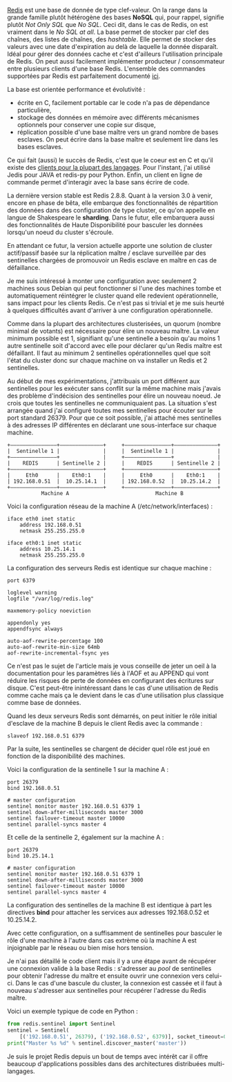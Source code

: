 <!-- title: Haute Disponibilité avec Redis -->
<!-- category: Cluster -->
<!-- tag: planet -->

[Redis](http://redis.io/) est une base de donnée de type clef-valeur. On la
range dans la grande famille plutôt hétérogène des bases **NoSQL** <!-- more -->qui, pour
rappel, signifie plutôt *Not Only SQL* que *No SQL*. Ceci dit, dans le cas de
Redis, on est vraiment dans le *No SQL at all*. La base permet de stocker par
clef des chaînes, des listes de chaînes, des *hashtable*. Elle permet de
stocker des valeurs avec une date d'expiration au delà de laquelle la donnée
disparaît. Idéal pour gérer des données cache et c'est d'ailleurs
l'utilisation principale de Redis. On peut aussi facilement implémenter
producteur / consommateur entre plusieurs clients d'une base Redis. L'ensemble
des commandes supportées par Redis est parfaitement documenté
[ici](http://redis.io/commands).

La base est orientée performance et évolutivité :

-    écrite en C, facilement portable car le code n'a pas de dépendance particulière,
-    stockage des données en mémoire avec différents mécanismes optionnels pour conserver une copie sur disque,
-    réplication possible d'une base maître vers un grand nombre de bases esclaves. On peut écrire dans la base maître et seulement lire dans les bases esclaves.

Ce qui fait (aussi) le succès de Redis, c'est que le coeur est en C et qu'il
existe des [clients pour la plupart des langages](http://redis.io/clients).
Pour l'instant, j'ai utilisé Jedis pour JAVA et redis-py pour Python. Enfin,
un client en ligne de commande permet d'interagir avec la base sans écrire de
code.

La dernière version stable est Redis 2.8.8. Quant à la version 3.0 à venir,
encore en phase de bêta, elle embarque des fonctionnalités de répartition des
données dans des configuration de type cluster, ce qu'on appelle en langue de
Shakespeare le **sharding**. Dans le futur, elle embarquera aussi des
fonctionnalités de Haute Disponibilité pour basculer les données lorsqu'un
noeud du cluster s'écroule.

En attendant ce futur, la version actuelle apporte une solution de cluster
actif/passif basée sur la réplication maître / esclave surveillée par des
sentinelles chargées de promouvoir un Redis esclave en maître en cas de
défaillance.

Je me suis intéressé à monter une configuration avec seulement 2 machines sous
Debian qui peut fonctionner si l'une des machines tombe et automatiquement
réintégrer le cluster quand elle redevient opérationnelle, sans impact  pour
les clients Redis. Ce n'est pas si trivial et je me suis heurté à quelques
difficultés avant d'arriver à une configuration opérationnelle.

Comme dans la plupart des architectures clusterisées, un quorum (nombre
minimal de votants) est nécessaire pour élire un nouveau maître. La valeur
minimum possible est 1, signifiant qu'une sentinelle a besoin qu'au moins 1
autre sentinelle soit d'accord avec elle pour déclarer qu'un Redis maître est
défaillant. Il faut au minimum 2 sentinelles opérationnelles quel que soit
l'état du cluster donc sur chaque machine on va installer un Redis et 2
sentinelles.

Au début de mes expérimentations, j'attribuais un port différent aux
sentinelles pour les exécuter sans conflit sur la même machine mais j'avais
des problème d'indécision des sentinelles pour élire un nouveau noeud. Je
crois que toutes les sentinelles ne communiquaient pas. La situation s'est
arrangée quand j'ai configuré toutes mes sentinelles pour écouter sur le port
standard 26379. Pour que ce soit possible, j'ai attaché mes sentinelles à des
adresses IP différentes en déclarant une sous-interface sur chaque machine.

    +–––––––––––––––+––––––––––––––+     +–––––––––––––––+––––––––––––––+
    |  Sentinelle 1 |              |     |  Sentinelle 1 |              |
    +–––––––––––––––+              |     +–––––––––––––––+              |
    |    REDIS      | Sentinelle 2 |     |    REDIS      | Sentinelle 2 |
    +––––––––––––––––––––––––––––––+     +––––––––––––––––––––––––––––––+
    |     Eth0      |    Eth0:1    |     |     Eth0      |    Eth0:1    |
    | 192.168.0.51  |  10.25.14.1  |     | 192.168.0.52  |  10.25.14.2  |
    +–––––––––––––––+––––––––––––––+     +–––––––––––––––+––––––––––––––+
               Machine A                            Machine B


Voici la configuration réseau de la machine A (/etc/network/interfaces) :

    iface eth0 inet static
        address 192.168.0.51
        netmask 255.255.255.0    

    iface eth0:1 inet static
        address 10.25.14.1
        netmask 255.255.255.0


La configuration des serveurs Redis est identique sur chaque machine :

    port 6379

    loglevel warning
    logfile "/var/log/redis.log"

    maxmemory-policy noeviction

    appendonly yes
    appendfsync always

    auto-aof-rewrite-percentage 100
    auto-aof-rewrite-min-size 64mb
    aof-rewrite-incremental-fsync yes

Ce n'est pas le sujet de l'article mais je vous conseille de jeter un oeil à
la documentation pour les paramètres liés à l'AOF et au APPEND qui vont
réduire les risques de perte de données en configurant des écritures sur
disque. C'est peut-être inintéressant dans le cas d'une utilisation de Redis
comme cache mais ça le devient dans le cas d'une utilisation plus classique
comme base de données.

Quand les deux serveurs Redis sont démarrés, on peut initier le rôle initial
d'esclave de la machine B depuis le client Redis avec la commande :

    slaveof 192.168.0.51 6379

Par la suite, les sentinelles se chargent de décider quel rôle est joué en
fonction de la disponibilité des machines.

Voici la configuration de la sentinelle 1 sur la machine A :

    port 26379    
    bind 192.168.0.51

    # master configuration
    sentinel monitor master 192.168.0.51 6379 1
    sentinel down-after-milliseconds master 3000
    sentinel failover-timeout master 10000
    sentinel parallel-syncs master 4


Et celle de la sentinelle 2, également sur la machine A :

    port 26379
    bind 10.25.14.1

    # master configuration
    sentinel monitor master 192.168.0.51 6379 1
    sentinel down-after-milliseconds master 3000
    sentinel failover-timeout master 10000
    sentinel parallel-syncs master 4

La configuration des sentinelles de la machine B est identique à part les
directives **bind** pour attacher les services aux adresses 192.168.0.52 et
10.25.14.2.

Avec cette configuration, on a suffisamment de sentinelles pour basculer le
rôle d'une machine à l'autre dans cas extrème où la machine A est
injoignable par le réseau ou bien mise hors tension.

Je n'ai pas détaillé le code client mais il y a une étape avant de récupérer
une connexion valide à la base Redis : s'adresser au *pool* de sentinelles
pour obtenir l'adresse du maître et ensuite ouvrir une connexion vers celui-
ci. Dans le cas d'une bascule du cluster, la connexion est cassée et il faut à
nouveau s'adresser aux sentinelles pour récupérer l'adresse du Redis maître.

Voici un exemple typique de code en Python :

```python
from redis.sentinel import Sentinel
sentinel = Sentinel(
    [('192.168.0.51', 26379), ('192.168.0.52', 6379)], socket_timeout=0.1)
print("Master %s %d" % sentinel.discover_master('master'))
```

Je suis le projet Redis depuis un bout de temps avec intérêt car il offre beaucoup d'applications possibles dans des architectures distribuées multi-langages.
